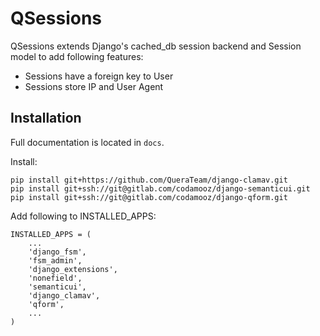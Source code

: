 QSessions
=========

QSessions extends Django's cached_db session backend and Session model to add following features:

- Sessions have a foreign key to User
- Sessions store IP and User Agent

## Installation


Full documentation is located in `docs`.

Install:

    pip install git+https://github.com/QueraTeam/django-clamav.git
    pip install git+ssh://git@gitlab.com/codamooz/django-semanticui.git
    pip install git+ssh://git@gitlab.com/codamooz/django-qform.git

Add following to INSTALLED_APPS:

```
INSTALLED_APPS = (
    ...
    'django_fsm',
    'fsm_admin',
    'django_extensions',
    'nonefield',
    'semanticui',
    'django_clamav',
    'qform',
    ...
)
```